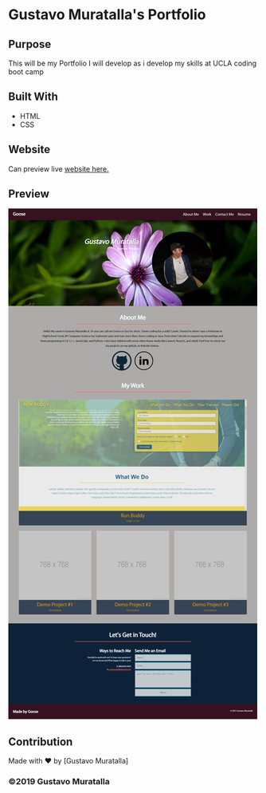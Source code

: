 # Gustavo Muratalla's Portfolio

## Purpose
This will be my Portfolio I will develop as i develop my skills at UCLA coding boot camp

## Built With
* HTML
* CSS

## Website
Can preview live [website here.](https://teku-guy.github.io/portfolio/)

## Preview
![preview of portfolio](./assets/imgs/prev-portfolio.png)

## Contribution
Made with ❤️ by [Gustavo Muratalla]

### ©️2019 Gustavo Muratalla